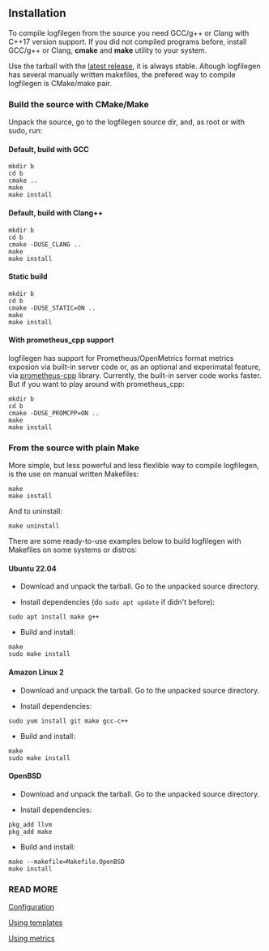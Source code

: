 ## Installation

To compile logfilegen from the source you need GCC/g++ or Clang with C++17 version support. If you did not compiled programs before, install GCC/g++ or Clang, **cmake** and **make** utility to your system.

Use the tarball with the [latest release](https://github.com/psemiletov/logfilegen/releases/latest), it is always stable. Altough logfilegen has several manually written makefiles, the prefered way to compile logfilegen is CMake/make pair.


### Build the source with CMake/Make

Unpack the source, go to the logfilegen source dir, and, as root or with sudo, run:


#### Default, build with GCC


```
mkdir b
cd b
cmake ..
make
make install
```

#### Default, build with Clang++


```
mkdir b
cd b
cmake -DUSE_CLANG ..
make
make install
```

#### Static build


```
mkdir b
cd b
cmake -DUSE_STATIC=ON ..
make
make install
```


#### With prometheus_cpp support

logfilegen has support for Prometheus/OpenMetrics format metrics exposion via built-in server code or, as an optional and experimatal feature, via [prometheus-cpp](https://github.com/jupp0r/prometheus-cpp) library. Currently, the built-in server code works faster. But if you want to play around with prometheus_cpp:


```
mkdir b
cd b
cmake -DUSE_PROMCPP=ON ..
make
make install
```



### From the source with plain Make


More simple, but less powerful and less flexlible way to compile logfilegen, is the use on manual written Makefiles:


```console
make
make install
```

And to uninstall:

```console
make uninstall
```

There are some ready-to-use examples below to build logfilegen with Makefiles on some systems or distros:



#### Ubuntu 22.04

- Download and unpack the tarball. Go to the unpacked source directory.

- Install dependencies (do ```sudo apt update``` if didn't before):

```console
sudo apt install make g++
```

- Build and install:

```console
make
sudo make install
```


#### Amazon Linux 2

- Download and unpack the tarball. Go to the unpacked source directory.

- Install dependencies:

```console
sudo yum install git make gcc-c++
```

- Build and install:

```console
make
sudo make install
```


#### OpenBSD

- Download and unpack the tarball. Go to the unpacked source directory.

- Install dependencies:

```console
pkg_add llvm
pkg_add make
```
- Build and install:


```console
make --makefile=Makefile.OpenBSD
make install
```



### READ MORE

[Configuration](https://psemiletov.github.io/logfilegen/config.html)

[Using templates](https://psemiletov.github.io/logfilegen/templates.html)

[Using metrics](metrics.md)

